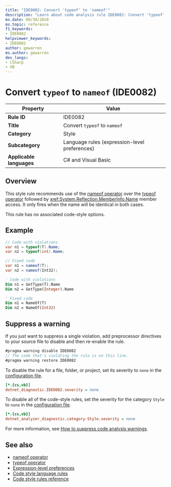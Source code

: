 ```yaml
---
title: "IDE0082: Convert 'typeof' to 'nameof'"
description: "Learn about code analysis rule IDE0082: Convert 'typeof' to 'nameof'"
ms.date: 09/30/2020
ms.topic: reference
f1_keywords:
- IDE0082
helpviewer_keywords:
- IDE0082
author: gewarren
ms.author: gewarren
dev_langs:
- CSharp
- VB
---
```

# Convert `typeof` to `nameof` (IDE0082)

|Property|Value|
|-|-|
| **Rule ID** | IDE0082 |
| **Title** | Convert `typeof` to `nameof` |
| **Category** | Style |
| **Subcategory** | Language rules (expression-level preferences) |
| **Applicable languages** | C# and Visual Basic |

## Overview

This style rule recommends use of the [nameof operator](../../../csharp/language-reference/operators/nameof.md) over the [typeof operator](../../../csharp/language-reference/operators/type-testing-and-cast.md#typeof-operator) followed by <xref:System.Reflection.MemberInfo.Name> member access. It only fires when the name will be identical in both cases.

This rule has no associated code-style options.

## Example

```csharp
// Code with violations
var n1 = typeof(T).Name;
var n2 = typeof(int).Name;

// Fixed code
var n1 = nameof(T);
var n2 = nameof(Int32);
```

```vb
' Code with violations
Dim n1 = GetType(T).Name
Dim n2 = GetType(Integer).Name

' Fixed code
Dim n1 = NameOf(T)
Dim n2 = NameOf(Int32)
```

## Suppress a warning

If you just want to suppress a single violation, add preprocessor directives to your source file to disable and then re-enable the rule.

```csharp
#pragma warning disable IDE0082
// The code that's violating the rule is on this line.
#pragma warning restore IDE0082
```

To disable the rule for a file, folder, or project, set its severity to `none` in the [configuration file](../configuration-files.md).

```ini
[*.{cs,vb}]
dotnet_diagnostic.IDE0082.severity = none
```

To disable all of the code-style rules, set the severity for the category `Style` to `none` in the [configuration file](../configuration-files.md).

```ini
[*.{cs,vb}]
dotnet_analyzer_diagnostic.category-Style.severity = none
```

For more information, see [How to suppress code analysis warnings](../suppress-warnings.md).

## See also

- [nameof operator](../../../csharp/language-reference/operators/nameof.md)
- [typeof operator](../../../csharp/language-reference/operators/type-testing-and-cast.md#typeof-operator)
- [Expression-level preferences](expression-level-preferences.md)
- [Code style language rules](language-rules.md)
- [Code style rules reference](index.md)
